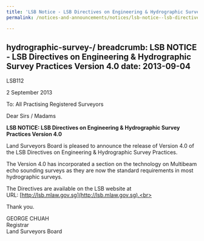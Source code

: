 ```yaml
---
title: 'LSB Notice - LSB Directives on Engineering & Hydrographic Survey Practices Version 4.0'
permalink: /notices-and-announcements/notices/lsb-notice--lsb-directives-on-engineering

---
```

hydrographic-survey-/
breadcrumb: LSB NOTICE - LSB Directives on Engineering & Hydrographic Survey Practices Version 4.0
date: 2013-09-04
---

LSB112

2 September 2013

To: All Practising Registered Surveyors

Dear Sirs / Madams

**LSB NOTICE: LSB Directives on Engineering & Hydrographic Survey Practices Version 4.0**

Land Surveyors Board is pleased to announce the release of Version 4.0 of the LSB Directives on Engineering & Hydrographic Survey Practices.<br>

The Version 4.0 has incorporated a section on the technology on Multibeam echo sounding surveys as they are now the standard requirements in most hydrographic surveys.<br>

The Directives are available on the LSB website at <br>
URL: [http://lsb.mlaw.gov.sg](http://lsb.mlaw.gov.sg).<br>

Thank you.<br>


GEORGE CHUAH<br>
Registrar<br>
Land Surveyors Board
